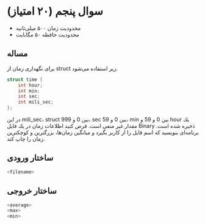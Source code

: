 # سوال پنجم (۲۰ امتیاز)

+ محدودیت زمان ۵۰۰ میلی‌ثانیه
+ محدودیت حافظه ۵۰ مگابایت

## مساله

برای نگهداری زمان از struct زير استفاده می‌شود.

```c
struct time {
    int hour;
    int min;
    int sec;
    int mili_sec;
};
```

در اين mili_sec، struct بين 0 و 999، sec بين 0 و 59، min بين 0 و 59 و hour يك مقدار غير منفی است.
فرض كنيد اطلاعات زمان در يك فايل Binary ذخيره شده است. برنامه‌ای بنويسيد كه اسم فايل را از كاربر بگيرد و ميانگين زمان‌ها، بزرگترين و كوچكترين زمان را چاپ كند.

## ساختار ورودی

```sh
<filename>
```

## ساختار خروجی

```sh
<average>
<max>
<min>
```